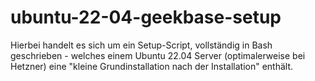 # ubuntu-22-04-geekbase-setup
Hierbei handelt es sich um ein Setup-Script, vollständig in Bash geschrieben - welches einem Ubuntu 22.04 Server (optimalerweise bei Hetzner) eine "kleine Grundinstallation nach der Installation" enthält.
